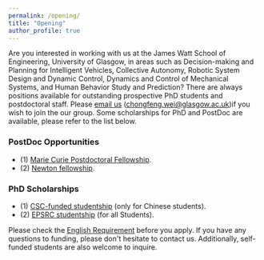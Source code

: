 ```yaml
---
permalink: /opening/
title: "Opening"
author_profile: true
---
```


Are you interested in working with us at the James Watt School of Engineering, University of Glasgow, in areas such as Decision-making and Planning for Intelligent Vehicles, Collective Autonomy, Robotic System Design and Dynamic Control, Dynamics and Control of Mechanical Systems, and Human Behavior Study and Prediction? There are always positions available for outstanding prospective PhD students and postdoctoral staff. Please [email us](mailto:chongfeng.wei@glasgow.ac.uk) (chongfeng.wei@glasgow.ac.uk)if you wish to join the our group. Some scholarships for PhD and PostDoc are available, please refer to the list below. 


### PostDoc Opportunities
- (1) [Marie Curie Postdoctoral Fellowship](https://marie-sklodowska-curie-actions.ec.europa.eu/actions/postdoctoral-fellowships).
- (2) [Newton fellowship](https://royalsociety.org/grants/newton-international/).

### PhD Scholarships
- (1) [CSC-funded studentship](https://www.gla.ac.uk/scholarships/thechinascholarshipcouncil/) (only for Chinese students).
- (2) [EPSRC studentship](https://www.gla.ac.uk/schools/engineering/phdopportunities/#autonomoussystemsandconnectivity,academicapplicationprocedure,scholarshipinformationandscholarshipapplicationprocedure) (for all Students).

Please check the [English Requirement](https://www.gla.ac.uk/international/englishlanguage/requirements/) before you apply.  If you have any questions to funding, please don't hesitate to contact us. Additionally, self-funded students are also welcome to inquire.
